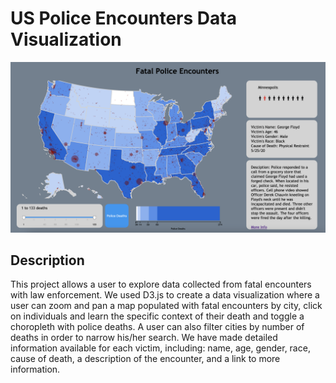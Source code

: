 # US Police Encounters Data Visualization

![](screencap.png)

## Description
This project allows a user to explore data collected from fatal encounters with law enforcement. We used D3.js to create a data visualization
where a user can zoom and pan a map populated with fatal encounters by city, click on individuals and learn the specific context of their death
and toggle a choropleth with police deaths. A user can also filter cities by number of deaths in order to narrow his/her search. We have made
detailed information available for each victim, including: name, age, gender, race, cause of death, a description of the encounter, and a link
to more information.
